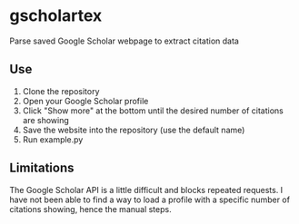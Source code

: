 # gscholartex
Parse saved Google Scholar webpage to extract citation data

Use
---
1) Clone the repository
2) Open your Google Scholar profile
3) Click "Show more" at the bottom until the desired number of citations are showing
4) Save the website into the repository (use the default name)
5) Run example.py

Limitations
-----------
The Google Scholar API is a little difficult and blocks repeated requests.
I have not been able to find a way to load a profile with a specific number of citations showing, hence the manual steps.
